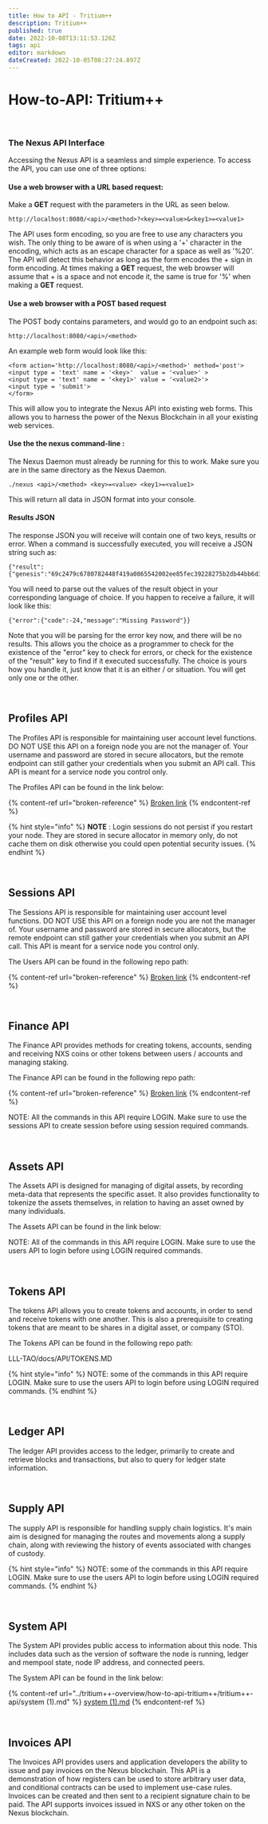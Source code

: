 ```yaml
---
title: How to API - Tritium++
description: Tritium++
published: true
date: 2022-10-08T13:11:53.126Z
tags: api
editor: markdown
dateCreated: 2022-10-05T08:27:24.897Z
---
```


# How-to-API: Tritium++
&nbsp;
### The Nexus API Interface

Accessing the Nexus API is a seamless and simple experience. To access the API, you can use one of three options:
&nbsp;
#### Use a web browser with a URL based request:

Make a **GET** request with the parameters in the URL as seen below.

```
http://localhost:8080/<api>/<method>?<key>=<value>&<key1>=<value1>
```

The API uses form encoding, so you are free to use any characters you wish. The only thing to be aware of is when using a '+' character in the encoding, which acts as an escape character for a space as well as '%20'. The API will detect this behavior as long as the form encodes the + sign in form encoding. At times making a **GET** request, the web browser will assume that + is a space and not encode it, the same is true for '%' when making a **GET** request.
&nbsp;
#### Use a web browser with a **POST** based request

The POST body contains parameters, and would go to an endpoint such as:

```
http://localhost:8080/<api>/<method>
```

An example web form would look like this:

```
<form action='http://localhost:8080/<api>/<method>' method='post'>
<input type = 'text' name = '<key>'  value = '<value>' >
<input type = 'text' name = '<key1>' value = '<value2>'>
<input type = 'submit'>
</form>
```

This will allow you to integrate the Nexus API into existing web forms. This allows you to harness the power of the Nexus Blockchain in all your existing web services.
&nbsp;
#### Use the the nexus command-line :

The Nexus Daemon must already be running for this to work. Make sure you are in the same directory as the Nexus Daemon.

```
./nexus <api>/<method> <key>=<value> <key1>=<value1>
```

This will return all data in JSON format into your console.
&nbsp;
#### Results JSON

The response JSON you will receive will contain one of two keys, results or error. When a command is successfully executed, you will receive a JSON string such as:

```
{"result":{"genesis":"69c2479c6780782448f419a0865542002ee85fec39228275b2db44bb6d3aa503","session":4940881975319897416}}
```

You will need to parse out the values of the result object in your corresponding language of choice. If you happen to receive a failure, it will look like this:

```
{"error":{"code":-24,"message":"Missing Password"}}
```

Note that you will be parsing for the error key now, and there will be no results. This allows you the choice as a programmer to check for the existence of the "error" key to check for errors, or check for the existence of the "result" key to find if it executed successfully. The choice is yours how you handle it, just know that it is an either / or situation. You will get only one or the other.

&nbsp;

## Profiles API

The Profiles API is responsible for maintaining user account level functions. DO NOT USE this API on a foreign node you are not the manager of. Your username and password are stored in secure allocators, but the remote endpoint can still gather your credentials when you submit an API call. This API is meant for a service node you control only.

The Profiles API can be found in the link below:

{% content-ref url="broken-reference" %}
[Broken link](broken-reference)
{% endcontent-ref %}

{% hint style="info" %}
**NOTE** : Login sessions do not persist if you restart your node. They are stored in secure allocator in memory only, do not cache them on disk otherwise you could open potential security issues.
{% endhint %}

&nbsp;

## Sessions API

The Sessions API is responsible for maintaining user account level functions. DO NOT USE this API on a foreign node you are not the manager of. Your username and password are stored in secure allocators, but the remote endpoint can still gather your credentials when you submit an API call. This API is meant for a service node you control only.

The Users API can be found in the following repo path:

{% content-ref url="broken-reference" %}
[Broken link](broken-reference)
{% endcontent-ref %}

&nbsp;

## Finance API

The Finance API provides methods for creating tokens, accounts, sending and receiving NXS coins or other tokens between users / accounts and managing staking.

The Finance API can be found in the following repo path:

{% content-ref url="broken-reference" %}
[Broken link](broken-reference)
{% endcontent-ref %}

NOTE: All the commands in this API require LOGIN. Make sure to use the sessions API to create session before using session required commands.

&nbsp;

## Assets API

The Assets API is designed for managing of digital assets, by recording meta-data that represents the specific asset. It also provides functionality to tokenize the assets themselves, in relation to having an asset owned by many individuals.

The Assets API can be found in the link below:

NOTE: All of the commands in this API require LOGIN. Make sure to use the users API to login before using LOGIN required commands.

&nbsp;

## Tokens API

The tokens API allows you to create tokens and accounts, in order to send and receive tokens with one another. This is also a prerequisite to creating tokens that are meant to be shares in a digital asset, or company (STO).

The Tokens API can be found in the following repo path:

LLL-TAO/docs/API/TOKENS.MD

{% hint style="info" %}
NOTE: some of the commands in this API require LOGIN. Make sure to use the users API to login before using LOGIN required commands.
{% endhint %}

&nbsp;

## Ledger API

The ledger API provides access to the ledger, primarily to create and retrieve blocks and transactions, but also to query for ledger state information.

&nbsp;

## Supply API

The supply API is responsible for handling supply chain logistics. It's main aim is designed for managing the routes and movements along a supply chain, along with reviewing the history of events associated with changes of custody.

{% hint style="info" %}
NOTE: some of the commands in this API require LOGIN. Make sure to use the users API to login before using LOGIN required commands.
{% endhint %}

&nbsp;

## System API

The System API provides public access to information about this node. This includes data such as the version of software the node is running, ledger and mempool state, node IP address, and connected peers.

The System API can be found in the link below:

{% content-ref url="../tritium++-overview/how-to-api-tritium++/tritium++-api/system (1).md" %}
[system (1).md](<../tritium++-overview/how-to-api-tritium++/tritium++-api/system (1).md>)
{% endcontent-ref %}

&nbsp;

## Invoices API

The Invoices API provides users and application developers the ability to issue and pay invoices on the Nexus blockchain. This API is a demonstration of how registers can be used to store arbitrary user data, and conditional contracts can be used to implement use-case rules. Invoices can be created and then sent to a recipient signature chain to be paid. The API supports invoices issued in NXS or any other token on the Nexus blockchain.
